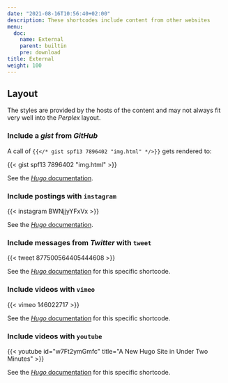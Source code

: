 ```yaml
---
date: "2021-08-16T10:56:40+02:00"
description: These shortcodes include content from other websites
menu:
  doc:
    name: External
    parent: builtin
    pre: download
title: External
weight: 100
---
```



## Layout 

The styles are provided by the hosts of the content and may not always fit very well into the _Perplex_ layout.   

### Include a *gist* from *GitHub*

A call of `{{</* gist spf13 7896402 "img.html" */>}}` gets rendered to:

{{< gist spf13 7896402 "img.html" >}}

See the [_Hugo_ documentation](https://gohugo.io/content-management/shortcodes#gist).

### Include postings with `instagram`

{{< instagram BWNjjyYFxVx >}}

See the [_Hugo_ documentation](https://gohugo.io/content-management/shortcodes#instagram).

### Include messages from *Twitter* with `tweet` 

{{< tweet 877500564405444608 >}}

See the [_Hugo_ documentation](https://gohugo.io/content-management/shortcodes#tweet) for this specific shortcode.

### Include videos with `vimeo`

{{< vimeo 146022717 >}}

See the [_Hugo_ documentation](https://gohugo.io/content-management/shortcodes#vimeo) for this specific shortcode.

### Include videos with `youtube`

{{< youtube id="w7Ft2ymGmfc" title="A New Hugo Site in Under Two Minutes" >}}

See the [_Hugo_ documentation](https://gohugo.io/content-management/shortcodes#youtube) for this specific shortcode.
